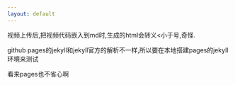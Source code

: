 ```yaml
---
layout: default
---
```


视频上传后,把视频代码嵌入到md时,生成的html会转义<小于号,奇怪.

github pages的jekyll和jekyll官方的解析不一样,所以要在本地搭建pages的jekyll环境来测试

看来pages也不省心啊
